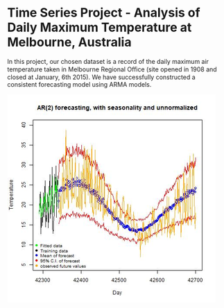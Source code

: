 # Time Series Project - Analysis of Daily Maximum Temperature at Melbourne, Australia

In this project, our chosen dataset is a record of the daily maximum air temperature taken in Melbourne Regional Oﬃce (site opened in 1908 and closed at January, 6th 2015). We have successfully constructed a consistent forecasting model using ARMA models.

![alt text](https://github.com/wywongbd/EPFL-Time-Series/blob/master/project/plots/modeling/ARMA/forecasting/ar2-forecasting-recovered-360days-with-obs.jpg)